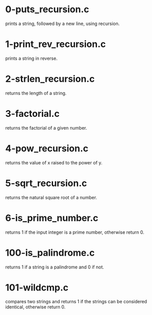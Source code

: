 # 0-puts_recursion.c
prints a string, followed by a new line, using recursion.
# 1-print_rev_recursion.c
prints a string in reverse.
# 2-strlen_recursion.c
returns the length of a string.
# 3-factorial.c
returns the factorial of a given number.
# 4-pow_recursion.c
returns the value of x raised to the power of y.
# 5-sqrt_recursion.c
returns the natural square root of a number.
# 6-is_prime_number.c
returns 1 if the input integer is a prime number, otherwise return 0.
# 100-is_palindrome.c
returns 1 if a string is a palindrome and 0 if not.
# 101-wildcmp.c
compares two strings and returns 1 if the strings can be considered identical, otherwise return 0.
